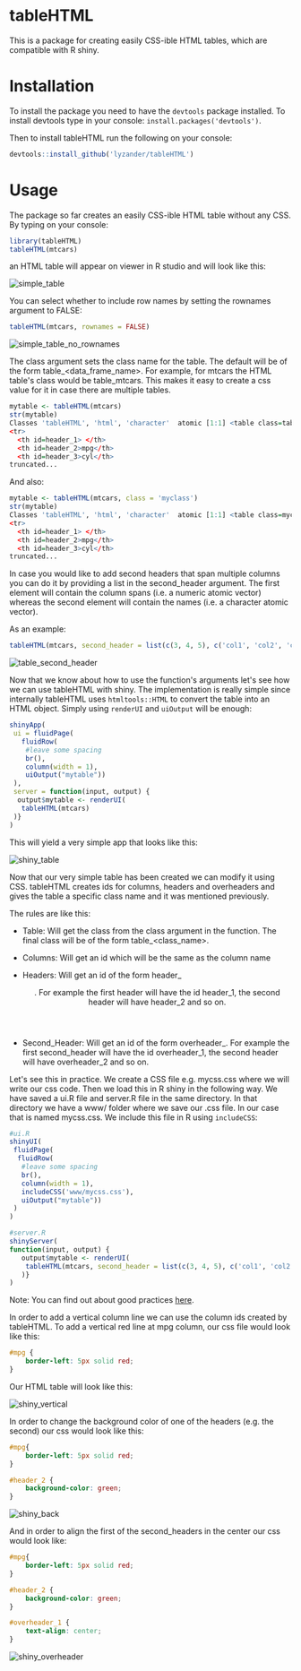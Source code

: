 # tableHTML

This is a package for creating easily CSS-ible HTML tables, which are compatible with R shiny.

# Installation

To install the package you need to have the `devtools` package installed. To install devtools type in your console: `install.packages('devtools')`.

Then to install tableHTML run the following on your console:

```R
devtools::install_github('lyzander/tableHTML')
```

# Usage

The package so far creates an easily CSS-ible HTML table without any CSS. By typing on your console:

```R
library(tableHTML)
tableHTML(mtcars)
```

an HTML table will appear on viewer in R studio and will look like this:

![simple_table](https://github.com/LyzandeR/tableHTML/blob/master/readme_files/simple_table.PNG)

You can select whether to include row names by setting the rownames argument to FALSE:

```R
tableHTML(mtcars, rownames = FALSE)
```

![simple_table_no_rownames](https://github.com/LyzandeR/tableHTML/blob/master/readme_files/table_no_rownames.PNG)

The class argument sets the class name for the table. The default will be of the form table_<data_frame_name>. For example, for mtcars the HTML table's class would be table_mtcars. This makes it easy to create a css value for it in case there are multiple tables.

```R
mytable <- tableHTML(mtcars)
str(mytable)
Classes 'tableHTML', 'html', 'character'  atomic [1:1] <table class=table_mtcars border=1 style="border-collapse: collapse;">
<tr>
  <th id=header_1> </th>
  <th id=header_2>mpg</th>
  <th id=header_3>cyl</th>
truncated...
```
And also:

```R
mytable <- tableHTML(mtcars, class = 'myclass')
str(mytable)
Classes 'tableHTML', 'html', 'character'  atomic [1:1] <table class=myclass border=1 style="border-collapse: collapse;">
<tr>
  <th id=header_1> </th>
  <th id=header_2>mpg</th>
  <th id=header_3>cyl</th>
truncated...
```

In case you would like to add second headers that span multiple columns you can do it by providing a list in the second_header argument. The first element will contain the column spans (i.e. a numeric atomic vector) whereas the second element will contain the names (i.e. a character atomic vector).

As an example:

```R
tableHTML(mtcars, second_header = list(c(3, 4, 5), c('col1', 'col2', 'col3')))
```

![table_second_header](https://github.com/LyzandeR/tableHTML/blob/master/readme_files/table_second_headers.PNG)


Now that we know about how to use the function's arguments let's see how we can use tableHTML with shiny. The implementation is really simple since internally tableHTML uses `htmltools::HTML` to convert the table into an HTML object. Simply using `renderUI` and `uiOutput` will be enough:

```R
shinyApp(
 ui = fluidPage(
   fluidRow(
    #leave some spacing
    br(),
    column(width = 1),
    uiOutput("mytable"))
 ), 
 server = function(input, output) {
  output$mytable <- renderUI( 
   tableHTML(mtcars)
 )}
)
```

This will yield a very simple app that looks like this:

![shiny_table](https://github.com/LyzandeR/tableHTML/blob/master/readme_files/Shiny_table.PNG)

Now that our very simple table has been created we can modify it using CSS. tableHTML creates ids for columns, headers and overheaders and gives the table a specific class name and it was mentioned previously.

The rules are like this:

* Table: Will get the class from the class argument in the function. The final class will be of the form table_<class_name>.

* Columns: Will get an id which will be the same as the column name

* Headers: Will get an id of the form header_<header index>. For example the first header will have the id header_1, the second header will have header_2 and so on.

* Second_Header: Will get an id of the form overheader_<second header index>. For example the first second_header will have the id overheader_1, the second header will have overheader_2 and so on.

Let's see this in practice. We create a CSS file e.g. mycss.css where we will write our css code. Then we load this in R shiny in the following way. We have saved a ui.R file and server.R file in the same directory. In that directory we have a www/ folder where we save our .css file. In our case that is named mycss.css. We include this file in R using `includeCSS`:

```R
#ui.R
shinyUI(
 fluidPage(
  fluidRow(
   #leave some spacing
   br(),
   column(width = 1),
   includeCSS('www/mycss.css'),
   uiOutput("mytable"))
 )
)

#server.R
shinyServer(
function(input, output) {
   output$mytable <- renderUI( 
    tableHTML(mtcars, second_header = list(c(3, 4, 5), c('col1', 'col2', 'col3')))
   )}
)
```

Note: You can find out about good practices [here](http://shiny.rstudio.com/articles/css.html).

In order to add a vertical column line we can use the column ids created by tableHTML. To add a vertical red line at mpg column, our css file would look like this:

```CSS
#mpg {
	border-left: 5px solid red;
}
``` 

Our HTML table will look like this:

![shiny_vertical](https://github.com/LyzandeR/tableHTML/blob/master/readme_files/shiny_vertical_line.PNG)

In order to change the background color of one of the headers (e.g. the second) our css would look like this:

```CSS
#mpg{
	border-left: 5px solid red;
}

#header_2 {
	background-color: green;
}
``` 
![shiny_back](https://github.com/LyzandeR/tableHTML/blob/master/readme_files/shiny_header_color.PNG)


And in order to align the first of the second_headers in the center our css would look like:

```CSS
#mpg{
	border-left: 5px solid red;
}

#header_2 {
	background-color: green;
}

#overheader_1 {
	text-align: center;
}
``` 

![shiny_overheader](https://github.com/LyzandeR/tableHTML/blob/master/readme_files/shiny_overheader_center.PNG)